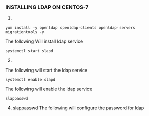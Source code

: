 
<h3> INSTALLING LDAP ON CENTOS-7 </h3>


1. 
```
yum install -y openldap openldap-clients openldap-servers migrationtools -y
```

The following Will install ldap service 

```
systemctl start slapd
```
2. 
The following will start the ldap service

```
systemctl enable slapd
```

The following will enable the ldap service


```
slappasswd
```
4. slappasswd
The following will configure the password for ldap

